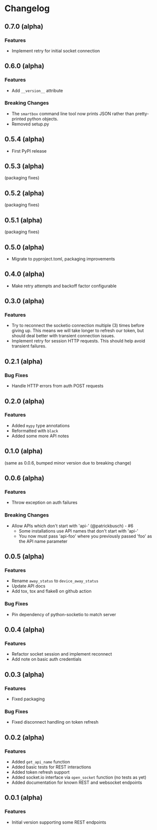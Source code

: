 # Changelog

## 0.7.0 (alpha)

### Features
* Implement retry for initial socket connection

## 0.6.0 (alpha)

### Features
* Add `__version__` attribute

### Breaking Changes
* The `smartbox` command line tool now prints JSON rather than pretty-printed
  python objects.
* Removed setup.py

## 0.5.4 (alpha)
* First PyPI release

## 0.5.3 (alpha)
(packaging fixes)

## 0.5.2 (alpha)
(packaging fixes)

## 0.5.1 (alpha)
(packaging fixes)

## 0.5.0 (alpha)
* Migrate to pyproject.toml, packaging improvements

## 0.4.0 (alpha)
* Make retry attempts and backoff factor configurable

## 0.3.0 (alpha)

### Features
* Try to reconnect the socketio connection multiple (3) times before giving up.
  This means we will take longer to refresh our token, but should deal better
  with transient connection issues.
* Implement retry for session HTTP requests. This should help avoid transient
  failures.

## 0.2.1 (alpha)

### Bug Fixes
* Handle HTTP errors from auth POST requests

## 0.2.0 (alpha)

### Features
* Added `mypy` type annotations
* Reformatted with `black`
* Added some more API notes

## 0.1.0 (alpha)
(same as 0.0.6, bumped minor version due to breaking change)

## 0.0.6 (alpha)

### Features
* Throw exception on auth failures

### Breaking Changes
* Allow APIs which don't start with 'api-' (@patrickbusch) - #6
  * Some installations use API names that don't start with 'api-'
  * You now must pass 'api-foo' where you previously passed 'foo' as the API
    name parameter

## 0.0.5 (alpha)

### Features
* Rename `away_status` to `device_away_status`
* Update API docs
* Add tox, tox and flake8 on github action

### Bug Fixes
* Pin dependency of python-socketio to match server

## 0.0.4 (alpha)

### Features
* Refactor socket session and implement reconnect
* Add note on basic auth credentials

## 0.0.3 (alpha)

### Features
* Fixed packaging

### Bug Fixes
* Fixed disconnect handling on token refresh

## 0.0.2 (alpha)

### Features
* Added `get_api_name` function
* Added basic tests for REST interactions
* Added token refresh support
* Added socket.io interface via `open_socket` function (no tests as yet)
* Added documentation for known REST and websocket endpoints

## 0.0.1 (alpha)

### Features
* Initial version supporting some REST endpoints
